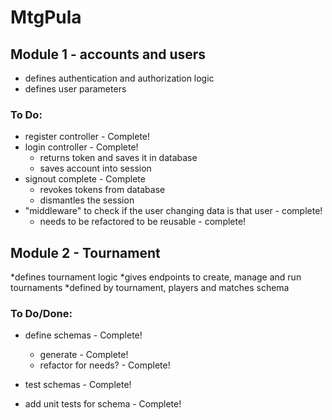 # MtgPula #

 ## Module 1  - accounts and users
* defines authentication and authorization logic
* defines user parameters
### To Do: 
* register controller - Complete!
* login controller - Complete!
  * returns token and saves it in database
  * saves account into session
* signout complete - Complete
  * revokes tokens from database
  * dismantles the session
* "middleware" to check if the user changing data is that user - complete!
  * needs to be refactored to be reusable - complete!


## Module 2 - Tournament
*defines tournament logic 
*gives endpoints to create, manage and run tournaments
*defined by tournament, players and matches schema

### To Do/Done:

* define schemas - Complete!
   * generate - Complete!
   * refactor for needs? - Complete!
   
* test schemas  - Complete!
 * add unit tests for schema - Complete!


